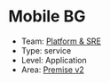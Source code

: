 # Mobile BG
* Team: [Platform & SRE](../teams/platform.md)
* Type: service
* Level: Application
* Area: [Premise v2](areas/v2.png)
